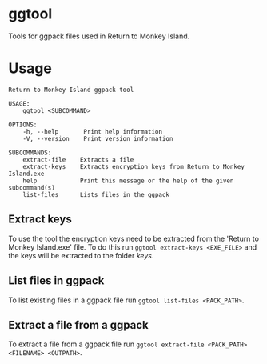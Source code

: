 # ggtool
Tools for ggpack files used in Return to Monkey Island.

# Usage
```
Return to Monkey Island ggpack tool

USAGE:
    ggtool <SUBCOMMAND>

OPTIONS:
    -h, --help       Print help information
    -V, --version    Print version information

SUBCOMMANDS:
    extract-file    Extracts a file
    extract-keys    Extracts encryption keys from Return to Monkey Island.exe
    help            Print this message or the help of the given subcommand(s)
    list-files      Lists files in the ggpack
```

## Extract keys
To use the tool the encryption keys need to be extracted from the 'Return to Monkey Island.exe' file.
To do this run `ggtool extract-keys <EXE_FILE>` and the keys will be extracted to the folder *keys*.

## List files in ggpack
To list existing files in a ggpack file run `ggtool list-files <PACK_PATH>`.

## Extract a file from a ggpack
To extract a file from a ggpack file run `ggtool extract-file <PACK_PATH> <FILENAME> <OUTPATH>`.